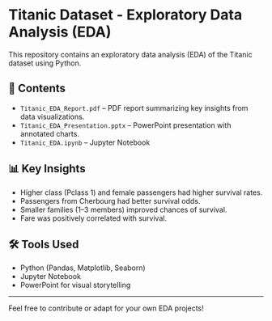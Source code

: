 # Titanic Dataset - Exploratory Data Analysis (EDA)

This repository contains an exploratory data analysis (EDA) of the Titanic dataset using Python.

## 📁 Contents
- `Titanic_EDA_Report.pdf` – PDF report summarizing key insights from data visualizations.
- `Titanic_EDA_Presentation.pptx` – PowerPoint presentation with annotated charts.
- `Titanic_EDA.ipynb` –  Jupyter Notebook 

## 📊 Key Insights
- Higher class (Pclass 1) and female passengers had higher survival rates.
- Passengers from Cherbourg had better survival odds.
- Smaller families (1–3 members) improved chances of survival.
- Fare was positively correlated with survival.

## 🛠 Tools Used
- Python (Pandas, Matplotlib, Seaborn)
- Jupyter Notebook
- PowerPoint for visual storytelling

---

Feel free to contribute or adapt for your own EDA projects!
